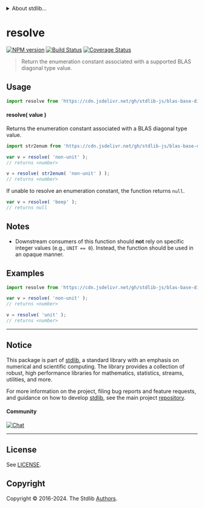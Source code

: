 <!--

@license Apache-2.0

Copyright (c) 2024 The Stdlib Authors.

Licensed under the Apache License, Version 2.0 (the "License");
you may not use this file except in compliance with the License.
You may obtain a copy of the License at

   http://www.apache.org/licenses/LICENSE-2.0

Unless required by applicable law or agreed to in writing, software
distributed under the License is distributed on an "AS IS" BASIS,
WITHOUT WARRANTIES OR CONDITIONS OF ANY KIND, either express or implied.
See the License for the specific language governing permissions and
limitations under the License.

-->


<details>
  <summary>
    About stdlib...
  </summary>
  <p>We believe in a future in which the web is a preferred environment for numerical computation. To help realize this future, we've built stdlib. stdlib is a standard library, with an emphasis on numerical and scientific computation, written in JavaScript (and C) for execution in browsers and in Node.js.</p>
  <p>The library is fully decomposable, being architected in such a way that you can swap out and mix and match APIs and functionality to cater to your exact preferences and use cases.</p>
  <p>When you use stdlib, you can be absolutely certain that you are using the most thorough, rigorous, well-written, studied, documented, tested, measured, and high-quality code out there.</p>
  <p>To join us in bringing numerical computing to the web, get started by checking us out on <a href="https://github.com/stdlib-js/stdlib">GitHub</a>, and please consider <a href="https://opencollective.com/stdlib">financially supporting stdlib</a>. We greatly appreciate your continued support!</p>
</details>

# resolve

[![NPM version][npm-image]][npm-url] [![Build Status][test-image]][test-url] [![Coverage Status][coverage-image]][coverage-url] <!-- [![dependencies][dependencies-image]][dependencies-url] -->

> Return the enumeration constant associated with a supported BLAS diagonal type value.

<!-- Section to include introductory text. Make sure to keep an empty line after the intro `section` element and another before the `/section` close. -->

<section class="intro">

</section>

<!-- /.intro -->

<!-- Package usage documentation. -->



<section class="usage">

## Usage

```javascript
import resolve from 'https://cdn.jsdelivr.net/gh/stdlib-js/blas-base-diagonal-type-resolve-enum@deno/mod.js';
```

#### resolve( value )

Returns the enumeration constant associated with a BLAS diagonal type value.

```javascript
import str2enum from 'https://cdn.jsdelivr.net/gh/stdlib-js/blas-base-diagonal-type-str2enum@deno/mod.js';

var v = resolve( 'non-unit' );
// returns <number>

v = resolve( str2enum( 'non-unit' ) );
// returns <number>
```

If unable to resolve an enumeration constant, the function returns `null`.

```javascript
var v = resolve( 'beep' );
// returns null
```

</section>

<!-- /.usage -->

<!-- Package usage notes. Make sure to keep an empty line after the `section` element and another before the `/section` close. -->

<section class="notes">

## Notes

-   Downstream consumers of this function should **not** rely on specific integer values (e.g., `UNIT == 0`). Instead, the function should be used in an opaque manner.

</section>

<!-- /.notes -->

<!-- Package usage examples. -->

<section class="examples">

## Examples

<!-- eslint no-undef: "error" -->

```javascript
import resolve from 'https://cdn.jsdelivr.net/gh/stdlib-js/blas-base-diagonal-type-resolve-enum@deno/mod.js';

var v = resolve( 'non-unit' );
// returns <number>

v = resolve( 'unit' );
// returns <number>
```

</section>

<!-- /.examples -->

<!-- Section to include cited references. If references are included, add a horizontal rule *before* the section. Make sure to keep an empty line after the `section` element and another before the `/section` close. -->

<section class="references">

</section>

<!-- /.references -->

<!-- Section for related `stdlib` packages. Do not manually edit this section, as it is automatically populated. -->

<section class="related">

</section>

<!-- /.related -->

<!-- Section for all links. Make sure to keep an empty line after the `section` element and another before the `/section` close. -->


<section class="main-repo" >

* * *

## Notice

This package is part of [stdlib][stdlib], a standard library with an emphasis on numerical and scientific computing. The library provides a collection of robust, high performance libraries for mathematics, statistics, streams, utilities, and more.

For more information on the project, filing bug reports and feature requests, and guidance on how to develop [stdlib][stdlib], see the main project [repository][stdlib].

#### Community

[![Chat][chat-image]][chat-url]

---

## License

See [LICENSE][stdlib-license].


## Copyright

Copyright &copy; 2016-2024. The Stdlib [Authors][stdlib-authors].

</section>

<!-- /.stdlib -->

<!-- Section for all links. Make sure to keep an empty line after the `section` element and another before the `/section` close. -->

<section class="links">

[npm-image]: http://img.shields.io/npm/v/@stdlib/blas-base-diagonal-type-resolve-enum.svg
[npm-url]: https://npmjs.org/package/@stdlib/blas-base-diagonal-type-resolve-enum

[test-image]: https://github.com/stdlib-js/blas-base-diagonal-type-resolve-enum/actions/workflows/test.yml/badge.svg?branch=main
[test-url]: https://github.com/stdlib-js/blas-base-diagonal-type-resolve-enum/actions/workflows/test.yml?query=branch:main

[coverage-image]: https://img.shields.io/codecov/c/github/stdlib-js/blas-base-diagonal-type-resolve-enum/main.svg
[coverage-url]: https://codecov.io/github/stdlib-js/blas-base-diagonal-type-resolve-enum?branch=main

<!--

[dependencies-image]: https://img.shields.io/david/stdlib-js/blas-base-diagonal-type-resolve-enum.svg
[dependencies-url]: https://david-dm.org/stdlib-js/blas-base-diagonal-type-resolve-enum/main

-->

[chat-image]: https://img.shields.io/gitter/room/stdlib-js/stdlib.svg
[chat-url]: https://app.gitter.im/#/room/#stdlib-js_stdlib:gitter.im

[stdlib]: https://github.com/stdlib-js/stdlib

[stdlib-authors]: https://github.com/stdlib-js/stdlib/graphs/contributors

[umd]: https://github.com/umdjs/umd
[es-module]: https://developer.mozilla.org/en-US/docs/Web/JavaScript/Guide/Modules

[deno-url]: https://github.com/stdlib-js/blas-base-diagonal-type-resolve-enum/tree/deno
[deno-readme]: https://github.com/stdlib-js/blas-base-diagonal-type-resolve-enum/blob/deno/README.md
[umd-url]: https://github.com/stdlib-js/blas-base-diagonal-type-resolve-enum/tree/umd
[umd-readme]: https://github.com/stdlib-js/blas-base-diagonal-type-resolve-enum/blob/umd/README.md
[esm-url]: https://github.com/stdlib-js/blas-base-diagonal-type-resolve-enum/tree/esm
[esm-readme]: https://github.com/stdlib-js/blas-base-diagonal-type-resolve-enum/blob/esm/README.md
[branches-url]: https://github.com/stdlib-js/blas-base-diagonal-type-resolve-enum/blob/main/branches.md

[stdlib-license]: https://raw.githubusercontent.com/stdlib-js/blas-base-diagonal-type-resolve-enum/main/LICENSE

</section>

<!-- /.links -->
